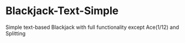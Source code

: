# Blackjack-Text-Simple
Simple text-based Blackjack with full functionality except Ace(1/12) and Splitting
